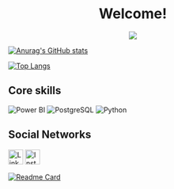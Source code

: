 <h1 align="center">Welcome!</h1>

<p align="center">
  <img src="https://camo.githubusercontent.com/349e2104d6279fcebe8085e44705a49568717458d565ca08e6b57f51edcfea94/68747470733a2f2f692e696d6775722e636f6d2f6f625268524b662e676966"/>
</p>

[![Anurag's GitHub stats](https://github-readme-stats.vercel.app/api?username=f-campos&show_icons=true&theme=tokyonight)](https://github.com/anuraghazra/github-readme-stats)

[![Top Langs](https://github-readme-stats.vercel.app/api/top-langs/?username=f-campos&layout=compact&theme=tokyonight)](https://github.com/anuraghazra/github-readme-stats)

## Core skills
![Power BI](https://img.shields.io/badge/PowerBI-F2C811?style=for-the-badge&logo=Power%20BI&logoColor=white) ![PostgreSQL](https://img.shields.io/badge/PostgreSQL-316192?style=for-the-badge&logo=postgresql&logoColor=white) ![Python](https://img.shields.io/badge/Python-FFD43B?style=for-the-badge&logo=python&logoColor=blue)

## Social Networks
[<img src='https://img.shields.io/badge/LinkedIn-0077B5?style=for-the-badge&logo=linkedin&logoColor=white' alt='Linkedin' height='30'>](https://www.linkedin.com/in/fabianodecamposferraz/) [<img src='https://img.shields.io/badge/Instagram-E4405F?style=for-the-badge&logo=instagram&logoColor=white' alt='Instagram' height='30'>](https://www.instagram.com/fabianoferrazz/)


[![Readme Card](https://github-readme-stats.vercel.app/api/pin/?username=f-campos&repo=Bootcamp-Analista-de-Dados-IGTI&theme=tokyonight)](https://github.com/f-campos/Bootcamp-Analista-de-Dados-IGTI)
